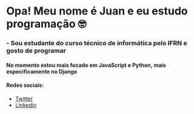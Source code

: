 # Opa! Meu nome é Juan e eu estudo programação 🤓

### - Sou **estudante** do curso técnico de informática pelo IFRN e gosto de programar

#### No momento estou mais focado em JavaScript e Python, mais especificamente no Django

#### Redes sociais:
- [Twitter](https://twitter.com/JuanVitrioDutr2)
- [Linkedin](https://www.linkedin.com/in/juan-vit%C3%B3rio-747b5822a/)




